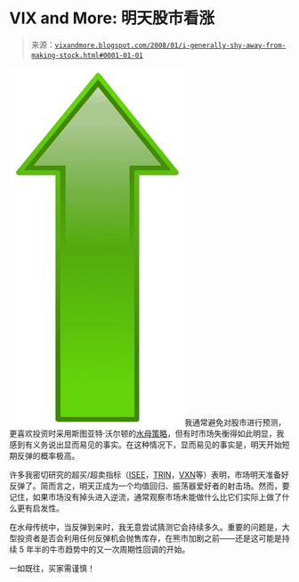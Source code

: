 <!--yml

分类：未分类

date: 2024-05-18 18:48:08

-->

# VIX and More: 明天股市看涨

> 来源：[`vixandmore.blogspot.com/2008/01/i-generally-shy-away-from-making-stock.html#0001-01-01`](http://vixandmore.blogspot.com/2008/01/i-generally-shy-away-from-making-stock.html#0001-01-01)

![](img/0faafa8284d9b0be43e2b22fb1aaafe6.png)我通常避免对股市进行预测，更喜欢投资时采用斯图亚特·沃尔顿的[水母策略](http://vixandmore.blogspot.com/2007/11/quote-for-day-from-stuart-walton.html)，但有时市场失衡得如此明显，我感到有义务说出显而易见的事实。在这种情况下，显而易见的事实是，明天开始短期反弹的概率极高。

许多我密切研究的超买/超卖指标（[ISEE](http://vixandmore.blogspot.com/search/label/ISEE)，[TRIN](http://vixandmore.blogspot.com/search/label/TRIN)，[VXN](http://vixandmore.blogspot.com/search/label/VXN)等）表明，市场明天准备好反弹了。简而言之，明天正成为一个均值回归、振荡器爱好者的射击场。然而，要记住，如果市场没有掉头进入逆流，通常观察市场未能做什么比它们实际上做了什么更有启发性。

在水母传统中，当反弹到来时，我无意尝试猜测它会持续多久。重要的问题是，大型投资者是否会利用任何反弹机会抛售库存，在熊市加剧之前——还是这可能是持续 5 年半的牛市趋势中的又一次周期性回调的开始。

一如既往，买家需谨慎！
